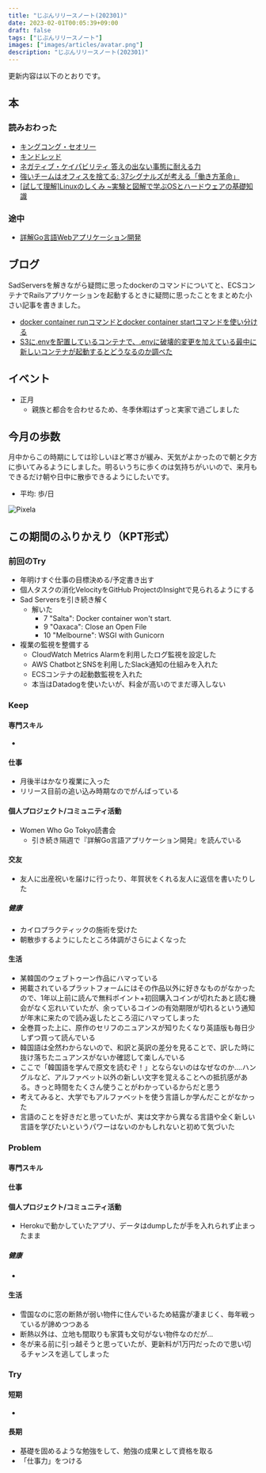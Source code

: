 ```yaml
---
title: "じぶんリリースノート(202301)"
date: 2023-02-01T00:05:39+09:00
draft: false
tags: ["じぶんリリースノート"]
images: ["images/articles/avatar.png"]
description: "じぶんリリースノート(202301)"
---
```


更新内容は以下のとおりです。

## 本

### 読みおわった

- [キングコング・セオリー](https://bookmeter.com/books/17115023)
- [キンドレッド](https://bookmeter.com/books/18682426)
- [ネガティブ・ケイパビリティ 答えの出ない事態に耐える力](https://bookmeter.com/books/11697672)
- [強いチームはオフィスを捨てる: 37シグナルズが考える「働き方革命」](https://bookmeter.com/books/7918802)
- [[試して理解]Linuxのしくみ ~実験と図解で学ぶOSとハードウェアの基礎知識](https://bookmeter.com/books/12664489)

### 途中

- [詳解Go言語Webアプリケーション開発](https://bookmeter.com/books/19190920)

## ブログ

SadServersを解きながら疑問に思ったdockerのコマンドについてと、ECSコンテナでRailsアプリケーションを起動するときに疑問に思ったことをまとめた小さい記事を書きました。
- [docker container runコマンドとdocker container startコマンドを使い分ける](https://mom0tomo.github.io/post/docker_container_run_pattern/)
- [S3に.envを配置しているコンテナで、.envに破壊的変更を加えている最中に新しいコンテナが起動するとどうなるのか調べた](https://mom0tomo.github.io/post/ecs_load_timing_of_environmentfiles_s3/)

## イベント

- 正月
  - 親族と都合を合わせるため、冬季休暇はずっと実家で過ごしました

## 今月の歩数

月中からこの時期にしては珍しいほど寒さが緩み、天気がよかったので朝と夕方に歩いてみるようにしました。明るいうちに歩くのは気持ちがいいので、来月もできるだけ朝や日中に散歩できるようにしたいです。

- 平均: 歩/日

![Pixela](https://pixe.la/v1/users/mom0tomo/graphs/pedometer)

## この期間のふりかえり（KPT形式）

### 前回のTry
- 年明けすぐ仕事の目標決める/予定書き出す
- 個人タスクの消化VelocityをGitHub ProjectのInsightで見られるようにする
- Sad Serversを引き続き解く
  - 解いた
    - 7	"Salta": Docker container won't start.
    - 9	"Oaxaca": Close an Open File
    - 10	"Melbourne": WSGI with Gunicorn
- 複業の監視を整備する
  - CloudWatch Metrics Alarmを利用したログ監視を設定した
  - AWS ChatbotとSNSを利用したSlack通知の仕組みを入れた
  - ECSコンテナの起動数監視を入れた
  - 本当はDatadogを使いたいが、料金が高いのでまだ導入しない

### Keep

#### 専門スキル

- 

#### 仕事

- 月後半はかなり複業に入った
- リリース目前の追い込み時期なのでがんばっている

#### 個人プロジェクト/コミュニティ活動

- Women Who Go Tokyo読書会
  - 引き続き隔週で『詳解Go言語アプリケーション開発』を読んでいる

#### 交友

- 友人に出産祝いを届けに行ったり、年賀状をくれる友人に返信を書いたりした

##### 健康

- カイロプラクティックの施術を受けた
- 朝散歩するようにしたところ体調がさらによくなった

#### 生活

- 某韓国のウェブトゥーン作品にハマっている
- 掲載されているプラットフォームにはその作品以外に好きなものがなかったので、1年以上前に読んで無料ポイント+初回購入コインが切れたあと読む機会がなく忘れいていたが、余っているコインの有効期限が切れるという通知が年末に来たので読み返したところ沼にハマってしまった
- 全巻買った上に、原作のセリフのニュアンスが知りたくなり英語版も毎日少しずつ買って読んでいる
- 韓国語は全然わからないので、和訳と英訳の差分を見ることで、訳した時に抜け落ちたニュアンスがないか確認して楽しんでいる
- ここで「韓国語を学んで原文を読むぞ！」とならないのはなぜなのか....ハングルなど、アルファベット以外の新しい文字を覚えることへの抵抗感がある。きっと時間をたくさん使うことがわかっているからだと思う
- 考えてみると、大学でもアルファベットを使う言語しか学んだことがなかった
- 言語のことを好きだと思っていたが、実は文字から異なる言語や全く新しい言語を学びたいというパワーはないのかもしれないと初めて気づいた

### Problem

#### 専門スキル


#### 仕事


#### 個人プロジェクト/コミュニティ活動

- Herokuで動かしていたアプリ、データはdumpしたが手を入れられず止まったまま

##### 健康

- 

#### 生活

- 雪国なのに窓の断熱が弱い物件に住んでいるため結露が凄まじく、毎年戦っているが諦めつつある
- 断熱以外は、立地も間取りも家賃も文句がない物件なのだが...
- 冬が来る前に引っ越そうと思っていたが、更新料が1万円だったので思い切るチャンスを逃してしまった
  
### Try

#### 短期

- 

#### 長期

- 基礎を固めるような勉強をして、勉強の成果として資格を取る
- 「仕事力」をつける
